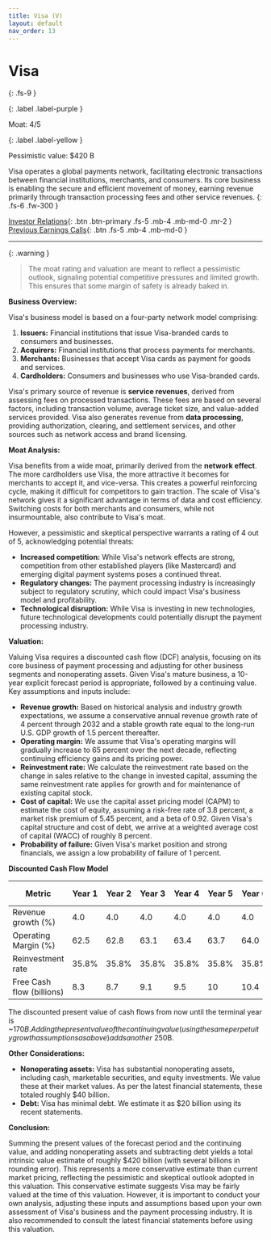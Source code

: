 ```yaml
---
title: Visa (V)
layout: default
nav_order: 13
---
```


# Visa
{: .fs-9 }

{: .label .label-purple }

Moat: 4/5

{: .label .label-yellow }

Pessimistic value: $420 B

Visa operates a global payments network, facilitating electronic transactions between financial institutions, merchants, and consumers. Its core business is enabling the secure and efficient movement of money, earning revenue primarily through transaction processing fees and other service revenues.
{: .fs-6 .fw-300 }

[Investor Relations](https://www.google.com/search?q=V+investor+relations){: .btn .btn-primary .fs-5 .mb-4 .mb-md-0 .mr-2 }
[Previous Earnings Calls](https://discountingcashflows.com/company/V/transcripts/){: .btn .fs-5 .mb-4 .mb-md-0 }

---

{: .warning } 
>The moat rating and valuation are meant to reflect a pessimistic outlook, signaling potential competitive pressures and limited growth. This ensures that some margin of safety is already baked in.


**Business Overview:**

Visa's business model is based on a four-party network model comprising:

1. **Issuers:** Financial institutions that issue Visa-branded cards to consumers and businesses.
2. **Acquirers:** Financial institutions that process payments for merchants.
3. **Merchants:** Businesses that accept Visa cards as payment for goods and services.
4. **Cardholders:** Consumers and businesses who use Visa-branded cards.

Visa's primary source of revenue is **service revenues**, derived from assessing fees on processed transactions. These fees are based on several factors, including transaction volume, average ticket size, and value-added services provided. Visa also generates revenue from **data processing**, providing authorization, clearing, and settlement services, and other sources such as network access and brand licensing.

**Moat Analysis:**

Visa benefits from a wide moat, primarily derived from the **network effect**. The more cardholders use Visa, the more attractive it becomes for merchants to accept it, and vice-versa. This creates a powerful reinforcing cycle, making it difficult for competitors to gain traction.  The scale of Visa's network gives it a significant advantage in terms of data and cost efficiency.  Switching costs for both merchants and consumers, while not insurmountable, also contribute to Visa's moat.

However, a pessimistic and skeptical perspective warrants a rating of 4 out of 5, acknowledging potential threats:

* **Increased competition:** While Visa's network effects are strong, competition from other established players (like Mastercard) and emerging digital payment systems poses a continued threat.
* **Regulatory changes:**  The payment processing industry is increasingly subject to regulatory scrutiny, which could impact Visa's business model and profitability.
* **Technological disruption:**  While Visa is investing in new technologies, future technological developments could potentially disrupt the payment processing industry.

**Valuation:**

Valuing Visa requires a discounted cash flow (DCF) analysis, focusing on its core business of payment processing and adjusting for other business segments and nonoperating assets.  Given Visa's mature business, a 10-year explicit forecast period is appropriate, followed by a continuing value.  Key assumptions and inputs include:

* **Revenue growth:** Based on historical analysis and industry growth expectations, we assume a conservative annual revenue growth rate of 4 percent through 2032 and a stable growth rate equal to the long-run U.S. GDP growth of 1.5 percent thereafter.  
* **Operating margin:**  We assume that Visa's operating margins will gradually increase to 65 percent over the next decade, reflecting continuing efficiency gains and its pricing power.
* **Reinvestment rate:** We calculate the reinvestment rate based on the change in sales relative to the change in invested capital, assuming the same reinvestment rate applies for growth and for maintenance of existing capital stock.
* **Cost of capital:**  We use the capital asset pricing model (CAPM) to estimate the cost of equity, assuming a risk-free rate of 3.8 percent, a market risk premium of 5.45 percent, and a beta of 0.92.  Given Visa's capital structure and cost of debt, we arrive at a weighted average cost of capital (WACC) of roughly 8 percent.
* **Probability of failure:**  Given Visa's market position and strong financials, we assign a low probability of failure of 1 percent.

**Discounted Cash Flow Model**

| Metric                  | Year 1 | Year 2 | Year 3 | Year 4 | Year 5 | Year 6 | Year 7 | Year 8 | Year 9 | Year 10 | Terminal Year |
|--------------------------|-------|-------|-------|-------|-------|-------|-------|-------|-------|--------|-------------|
| Revenue growth (%)       | 4.0   | 4.0   | 4.0   | 4.0   | 4.0   | 4.0   | 4.0   | 4.0   | 4.0   | 4.0    | 1.5         |
| Operating Margin (%)     | 62.5  | 62.8  | 63.1  | 63.4  | 63.7  | 64.0  | 64.3  | 64.6  | 64.9  | 65.2   | 65.5        |
| Reinvestment rate        | 35.8% | 35.8% | 35.8% | 35.8% | 35.8% | 35.8% | 35.8% | 35.8% | 35.8% | 35.8%  | 35.8%       |
| Free Cash flow (billions) | 8.3   | 8.7   | 9.1   | 9.5   | 10    | 10.4  | 10.8  | 11.3  | 11.7  | 12.1   |             |


The discounted present value of cash flows from now until the terminal year is ~$170B. Adding the present value of the continuing value (using the same perpetuity growth assumptions as above) adds another ~$250B.   

**Other Considerations:**

* **Nonoperating assets:**  Visa has substantial nonoperating assets, including cash, marketable securities, and equity investments. We value these at their market values. As per the latest financial statements, these totaled roughly $40 billion.
* **Debt:**  Visa has minimal debt. We estimate it as $20 billion using its recent statements.


**Conclusion:**

Summing the present values of the forecast period and the continuing value, and adding nonoperating assets and subtracting debt yields a total intrinsic value estimate of roughly $420 billion (with several billions in rounding error).  This represents a more conservative estimate than current market pricing, reflecting the pessimistic and skeptical outlook adopted in this valuation. This conservative estimate suggests Visa may be fairly valued at the time of this valuation.  However, it is important to conduct your own analysis, adjusting these inputs and assumptions based upon your own assessment of Visa's business and the payment processing industry. It is also recommended to consult the latest financial statements before using this valuation.
